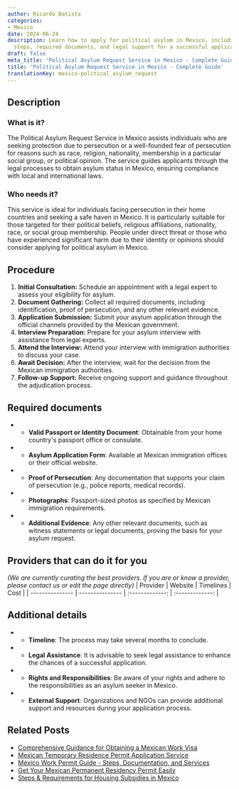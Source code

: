 ```yaml
---
author: Ricardo Batista
categories:
- Mexico
date: 2024-06-24
description: Learn how to apply for political asylum in Mexico, including who qualifies,
  steps, required documents, and legal support for a successful application.
draft: false
meta_title: 'Political Asylum Request Service in Mexico - Complete Guide'
title: 'Political Asylum Request Service in Mexico - Complete Guide'
translationKey: mexico-political_asylum_request
---
```



## Description
### What is it?
The Political Asylum Request Service in Mexico assists individuals who are seeking protection due to persecution or a well-founded fear of persecution for reasons such as race, religion, nationality, membership in a particular social group, or political opinion. The service guides applicants through the legal processes to obtain asylum status in Mexico, ensuring compliance with local and international laws.

### Who needs it?
This service is ideal for individuals facing persecution in their home countries and seeking a safe haven in Mexico. It is particularly suitable for those targeted for their political beliefs, religious affiliations, nationality, race, or social group membership. People under direct threat or those who have experienced significant harm due to their identity or opinions should consider applying for political asylum in Mexico.

## Procedure

1. **Initial Consultation:** Schedule an appointment with a legal expert to assess your eligibility for asylum.
2. **Document Gathering:** Collect all required documents, including identification, proof of persecution, and any other relevant evidence.
3. **Application Submission:** Submit your asylum application through the official channels provided by the Mexican government.
4. **Interview Preparation:** Prepare for your asylum interview with assistance from legal experts.
5. **Attend the Interview:** Attend your interview with immigration authorities to discuss your case.
6. **Await Decision:** After the interview, wait for the decision from the Mexican immigration authorities.
7. **Follow-up Support:** Receive ongoing support and guidance throughout the adjudication process.


## Required documents

- * **Valid Passport or Identity Document**: Obtainable from your home country's passport office or consulate.
- * **Asylum Application Form**: Available at Mexican immigration offices or their official website.
- * **Proof of Persecution**: Any documentation that supports your claim of persecution (e.g., police reports, medical records).
- * **Photographs**: Passport-sized photos as specified by Mexican immigration requirements.
- * **Additional Evidence**: Any other relevant documents, such as witness statements or legal documents, proving the basis for your asylum request.


## Providers that can do it for you
_(We are currently curating the best providers. If you are or know a provider, please contact us or edit the page directly)_
| Provider        |     Website     |     Timelines    |       Cost      |
| --------------- | --------------- |  :-------------: | :-------------: |

## Additional details

- * **Timeline**: The process may take several months to conclude.
- * **Legal Assistance**: It is advisable to seek legal assistance to enhance the chances of a successful application.
- * **Rights and Responsibilities**: Be aware of your rights and adhere to the responsibilities as an asylum seeker in Mexico.
- * **External Support**: Organizations and NGOs can provide additional support and resources during your application process.

## Related Posts

- [Comprehensive Guidance for Obtaining a Mexican Work Visa](https://tramitit.com/english/guides/mexico/work_visa_processing/)
- [Mexican Temporary Residence Permit Application Service](https://tramitit.com/english/guides/mexico/temporary_residence_permit/)
- [Mexico Work Permit Guide - Steps, Documentation, and Services](https://tramitit.com/english/guides/mexico/work_permit/)
- [Get Your Mexican Permanent Residency Permit Easily](https://tramitit.com/english/guides/mexico/permanent_residence_permit/)
- [Steps & Requirements for Housing Subsidies in Mexico](https://tramitit.com/english/guides/mexico/housing_subsidy_request/)